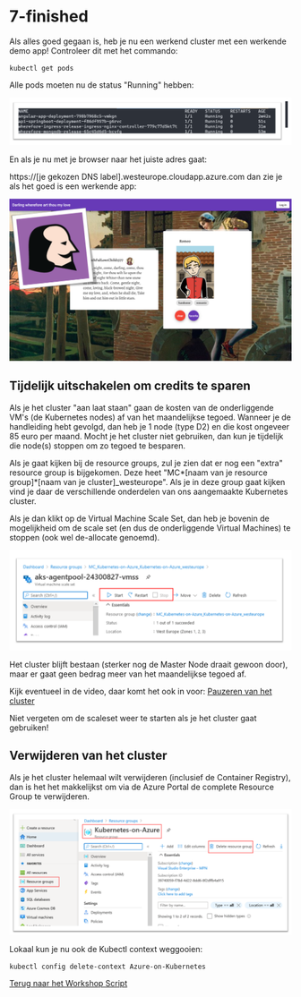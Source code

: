 # 7-finished

Als alles goed gegaan is, heb je nu een werkend cluster met een werkende demo app!
Controleer dit met het commando:

```
kubectl get pods
```

Alle pods moeten nu de status "Running" hebben:

![](/images/running.png)

En als je nu met je browser naar het juiste adres gaat:

https://[je gekozen DNS label].westeurope.cloudapp.azure.com dan zie je als het goed is een werkende app:

![](/images/screenshot1.png)

## Tijdelijk uitschakelen om credits te sparen

Als je het cluster "aan laat staan" gaan de kosten van de onderliggende VM's (de Kubernetes nodes) af van het maandelijkse tegoed. Wanneer je de handleiding hebt gevolgd, dan heb je 1 node (type D2) en die kost ongeveer 85 euro per maand. Mocht je het cluster niet gebruiken, dan kun je tijdelijk die node(s) stoppen om zo tegoed te besparen.

Als je gaat kijken bij de resource groups, zul je zien dat er nog een "extra" resource group is bijgekomen. Deze heet "MC*[naam van je resource group]*[naam van je cluster]\_westeurope". Als je in deze group gaat kijken vind je daar de verschillende onderdelen van ons aangemaakte Kubernetes cluster.

Als je dan klikt op de Virtual Machine Scale Set, dan heb je bovenin de mogelijkheid om de scale set (en dus de onderliggende Virtual Machines) te stoppen (ook wel de-allocate genoemd).

![](images/pause.png)

Het cluster blijft bestaan (sterker nog de Master Node draait gewoon door), maar er gaat geen bedrag meer van het maandelijkse tegoed af.

Kijk eventueel in de video, daar komt het ook in voor: [Pauzeren van het cluster](https://web.microsoftstream.com/video/7dd8991f-300c-4010-b0c7-9bc3234d78ff?st=291)

Niet vergeten om de scaleset weer te starten als je het cluster gaat gebruiken!

## Verwijderen van het cluster

Als je het cluster helemaal wilt verwijderen (inclusief de Container Registry), dan is het het makkelijkst om via de Azure Portal de complete Resource Group te verwijderen.

![](/images/deleterg.png)

Lokaal kun je nu ook de Kubectl context weggooien:

```
kubectl config delete-context Azure-on-Kubernetes
```

[Terug naar het Workshop Script](/handson.md)
